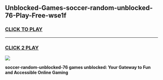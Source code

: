
## Unblocked-Games-soccer-random-unblocked-76-Play-Free-wse1f
<h3>
<a href="https://premium76.site?title=soccer-random-unblocked-76&ref=21A">CLICK TO PLAY</a></h3>
<hr>

<h3>
<a href="https://premium76.site?title=soccer-random-unblocked-76&ref=21A">CLICK 2 PLAY</a>
  
</h3>

<a href="https://premium76.site?title=soccer-random-unblocked-76&ref=21A"><img src="https://clearcache.store/games.png"></a>


**soccer-random-unblocked-76 games unblocked: Your Gateway to Fun and Accessible Online Gaming**
